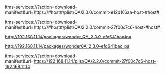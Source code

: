 itms-services://?action=download-manifest&url=https://#host#/plist/QA/2.3.0/commit-e12d166aa-host-#host#

itms-services://?action=download-manifest&url=https://#host#/plist/QA/2.2.0/commit-27f00c7c6-host-#host#



http://192.168.11.14/packages/wonder_QA_2.3.0-efc641bac.ipa

http://192.168.11.14/packages/wonderQA_2.3.0-efc641bac.ipa



itms-services://?action=download-manifest&url=https://192.168.11.14/plist/QA/2.2.0/commit-27f00c7c6-host-192.168.11.14


